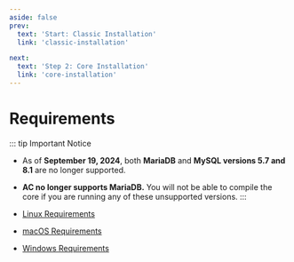```yaml
---
aside: false
prev:
  text: 'Start: Classic Installation'
  link: 'classic-installation'

next:
  text: 'Step 2: Core Installation'
  link: 'core-installation'
---
```


# Requirements

::: tip Important Notice
- As of **September 19, 2024**, both **MariaDB** and **MySQL versions 5.7 and 8.1** are no longer supported.
- **AC no longer supports MariaDB.**
You will not be able to compile the core if you are running any of these unsupported versions.
:::

- [Linux Requirements](linux-requirements)
- [macOS Requirements](macos-requirements)
- [Windows Requirements](windows-requirements)

<!--@include: ./help.md-->
